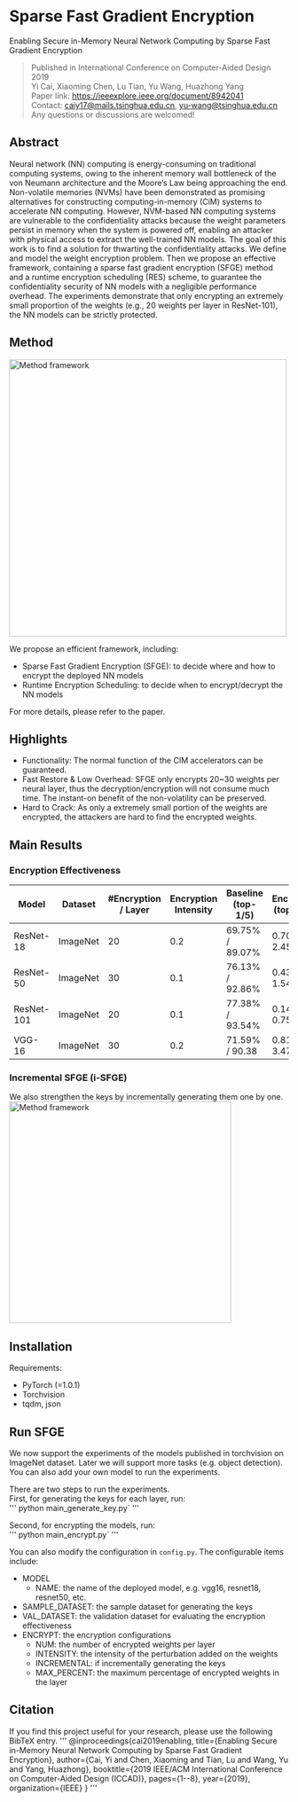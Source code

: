 # Sparse Fast Gradient Encryption

Enabling Secure in-Memory Neural Network Computing by Sparse Fast Gradient Encryption
>Published in International Conference on Computer-Aided Design 2019<br/>
>Yi Cai, Xiaoming Chen, Lu Tian, Yu Wang, Huazhong Yang<br/>
>Paper link: https://ieeexplore.ieee.org/document/8942041<br/>
>Contact: caiy17@mails.tsinghua.edu.cn, yu-wang@tsinghua.edu.cn<br/>
>Any questions or discussions are welcomed!<br/>


## Abstract
Neural network (NN) computing is energy-consuming on traditional computing systems, owing to the inherent memory wall bottleneck of the von Neumann architecture and the Moore’s Law being approaching the end. Non-volatile memories (NVMs) have been demonstrated as promising alternatives for constructing computing-in-memory (CiM) systems to accelerate NN computing. However, NVM-based NN computing systems are vulnerable to the confidentiality attacks because the weight parameters persist in memory when the system is powered off, enabling an attacker with physical access to extract the well-trained NN models. The goal of this work is to find a solution for thwarting the confidentiality attacks. We define and model the weight encryption problem. Then we propose an effective framework, containing a sparse fast gradient encryption (SFGE) method and a runtime encryption scheduling (RES) scheme, to guarantee the confidentiality security of NN models with a negligible performance overhead. The experiments demonstrate that only encrypting an extremely small proportion of the weights (e.g., 20 weights per layer in ResNet-101), the NN models can be strictly protected.

## Method
<img src="https://github.com/cai-y13/SFGE/blob/master/pic/method.png" width="500" alt="Method framework"/>

We propose an efficient framework, including:<br/>
- Sparse Fast Gradient Encryption (SFGE): to decide where and how to encrypt the deployed NN models<br/>
- Runtime Encryption Scheduling: to decide when to encrypt/decrypt the NN models<br/>

For more details, please refer to the paper.<br/>

## Highlights
- Functionality: The normal function of the CIM accelerators can be guaranteed.
- Fast Restore & Low Overhead: SFGE only encrypts 20~30 weights per neural layer, thus the decryption/encryption will not consume much time. The instant-on benefit of the non-volatility can be preserved.
- Hard to Crack: As only a extremely small portion of the weights are encrypted, the attackers are hard to find the encrypted weights.


## Main Results
### Encryption Effectiveness
  Model | Dataset | #Encryption / Layer | Encryption Intensity | Baseline (top-1/5) | Encrypted (top-1/5)  
  ----- | -----   | ---- | --- | --- | --- 
  ResNet-18 | ImageNet | 20 | 0.2 | 69.75% / 89.07% | 0.704% / 2.452% 
  ResNet-50 | ImageNet | 30 | 0.1 | 76.13% / 92.86% | 0.438% / 1.540%
  ResNet-101 | ImageNet | 20 | 0.1 | 77.38% / 93.54% | 0.144% / 0.758%
  VGG-16 | ImageNet | 30 | 0.2 | 71.59% / 90.38 | 0.818% / 3.478%
  

### Incremental SFGE (i-SFGE)
We also strengthen the keys by incrementally generating them one by one. <br/>
<img src="https://github.com/cai-y13/SFGE/blob/master/pic/iSFGE.png" width="400" alt="Method framework"/>

## Installation
Requirements:<br/>
- PyTorch (=1.0.1)
- Torchvision
- tqdm, json

## Run SFGE
We now support the experiments of the models published in torchvision on ImageNet dataset. Later we will support more tasks (e.g. object detection). You can also add your own model to run the experiments.<br/>

There are two steps to run the experiments.<br/>
First, for generating the keys for each layer, run: <br/>
'''
python main_generate_key.py`
'''

Second, for encrypting the models, run:<br/>
'''
python main_encrypt.py`
'''

You can also modify the configuration in `config.py`. The configurable items include:<br/>
- MODEL
  - NAME: the name of the deployed model, e.g. vgg16, resnet18, resnet50, etc.
- SAMPLE_DATASET: the sample dataset for generating the keys
- VAL_DATASET: the validation dataset for evaluating the encryption effectiveness
- ENCRYPT: the encryption configurations
  - NUM: the number of encrypted weights per layer
  - INTENSITY: the intensity of the perturbation added on the weights
  - INCREMENTAL: if incrementally generating the keys
  - MAX_PERCENT: the maximum percentage of encrypted weights in the layer

## Citation
If you find this project useful for your research, please use the following BibTeX entry.
'''
@inproceedings{cai2019enabling,
  title={Enabling Secure in-Memory Neural Network Computing by Sparse Fast Gradient Encryption},
  author={Cai, Yi and Chen, Xiaoming and Tian, Lu and Wang, Yu and Yang, Huazhong},
  booktitle={2019 IEEE/ACM International Conference on Computer-Aided Design (ICCAD)},
  pages={1--8},
  year={2019},
  organization={IEEE}
}
'''
